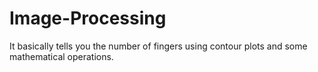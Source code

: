 [//]: # (Image References)

[image1]: ./output.png "Image"

# Image-Processing
It basically tells you the number of fingers using contour plots and some mathematical operations.
